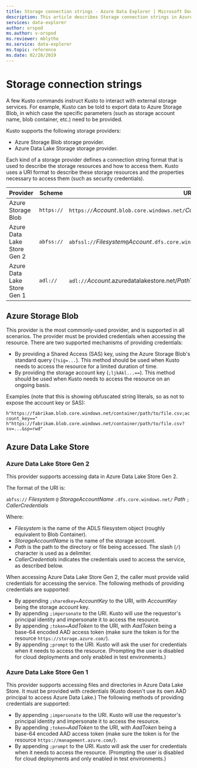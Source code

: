 ```yaml
---
title: Storage connection strings - Azure Data Explorer | Microsoft Docs
description: This article describes Storage connection strings in Azure Data Explorer.
services: data-explorer
author: orspod
ms.author: v-orspod
ms.reviewer: mblythe
ms.service: data-explorer
ms.topic: reference
ms.date: 02/28/2019
---
```

# Storage connection strings

A few Kusto commands instruct Kusto to interact with external
storage services. For example, Kusto can be told to export data to Azure Storage
Blob, in which case the specific parameters (such as storage account name,
blob container, etc.) need to be provided.

Kusto supports the following storage providers:


* Azure Storage Blob storage provider.
* Azure Data Lake Storage storage provider.

Each kind of a storage provider defines a connection string format
that is used to describe the storage resources and how to access them.
Kusto uses a URI format to describe these storage resources and the properties
necessary to access them (such as security credentials).


|Provider                   |Scheme    |URI template                          |
|---------------------------|----------|--------------------------------------|
|Azure Storage Blob         |`https://`|`https://`*Account*`.blob.core.windows.net/`*Container*[`/`*BlobName*][`?`*SasKey* \| `;`*AccountKey*]|
|Azure Data Lake Store Gen 2|`abfss://`|`abfssl://`*Filesystem*`@`*Account*`.dfs.core.windows.net/`*PathToDirectoryOrFile*[`;`*CallerCredentials*]|
|Azure Data Lake Store Gen 1|`adl://`  |`adl://`*Account*.azuredatalakestore.net/*PathToDirectoryOrFile*[`;`*CallerCredentials*]|

## Azure Storage Blob

This provider is the most commonly-used provider, and is supported in all scenarios.
The provider must be provided credentials when accessing the resource. There are
two supported mechanisms of providing credentials:

* By providing a Shared Access (SAS) key, using the Azure Storage Blob's standard
  query (`?sig=...`). This method should be used when Kusto needs to access the
  resource for a limited duration of time.
* By providing the storage account key (`;ljkAkl...==`). This method should be used
  when Kusto needs to access the resource on an ongoing basis.

Examples (note that this is showing obfuscated string literals, so as not to expose
the account key or SAS):

`h"https://fabrikam.blob.core.windows.net/container/path/to/file.csv;account_key=="` 
`h"https://fabrikam.blob.core.windows.net/container/path/to/file.csv?sv=...&sp=rwd"` 

## Azure Data Lake Store

### Azure Data Lake Store Gen 2

This provider supports accessing data in Azure Data Lake Store Gen 2.

The format of the URI is:

`abfss://` *Filesystem* `@` *StorageAccountName* `.dfs.core.windows.net/` *Path* `;` *CallerCredentials*

Where:

* *Filesystem* is the name of the ADLS filesystem object (roughly equivalent
  to Blob Container).
* *StorageAccountName* is the name of the storage account.
* *Path* is the path to the directory or file being accessed.
  The slash (`/`) character is used as a delimiter.
* *CallerCredentials* indicates the credentials used to access the service,
  as described below.

When accessing Azure Data Lake Store Gen 2, the caller must provide valid
credentials for accessing the service. The following methods of providing credentials are
supported:

* By appending `;sharedkey=`*AccountKey* to the URI, with *AccountKey* being
  the storage account key.
* By appending `;impersonate` to the URI. Kusto will use the requestor's principal
  identity and impersonate it to access the resource.
* By appending `;token=`*AadToken* to the URI, with *AadToken* being a base-64
  encoded AAD access token (make sure the token is for the resource `https://storage.azure.com/`).
* By appending `;prompt` to the URI. Kusto will ask the user for credentials
  when it needs to access the resource. (Prompting the user is disabled for
  cloud deployments and only enabled in test environments.)



### Azure Data Lake Store Gen 1

This provider supports accessing files and directories in Azure Data Lake Store.
It must be provided with credentials (Kusto doesn't use its own AAD principal to
access Azure Data Lake.) The following methods of providing credentials are
supported:

* By appending `;impersonate` to the URI. Kusto will use the requestor's principal
  identity and impersonate it to access the resource.
* By appending `;token=`*AadToken* to the URI, with *AadToken* being a base-64
  encoded AAD access token (make sure the token is for the resource `https://management.azure.com/`).
* By appending `;prompt` to the URI. Kusto will ask the user for credentials
  when it needs to access the resource. (Prompting the user is disabled for
  cloud deployments and only enabled in test environments.)



